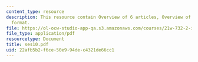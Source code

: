 ```yaml
---
content_type: resource
description: This resource contain Overview of 6 articles, Overview of APA Citation
  format.
file: https://ol-ocw-studio-app-qa.s3.amazonaws.com/courses/21w-732-2-introduction-to-technical-communication-ethics-in-science-and-technology-fall-2006/22afb5b2f6ce50e994dec4321de66cc1_ses10.pdf
file_type: application/pdf
resourcetype: Document
title: ses10.pdf
uid: 22afb5b2-f6ce-50e9-94de-c4321de66cc1
---
```

